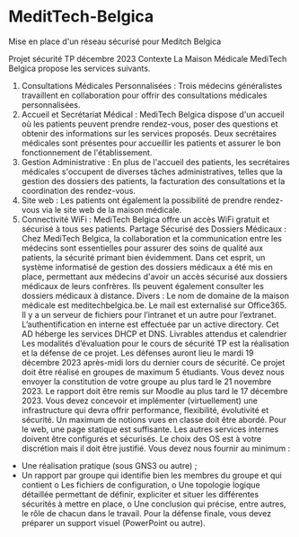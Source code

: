 # MeditTech-Belgica
Mise en place d'un réseau sécurisé pour Meditch Belgica


Projet sécurité TP décembre 2023
Contexte
La Maison Médicale MediTech Belgica propose les services suivants.
1. Consultations Médicales Personnalisées : Trois médecins généralistes travaillent en
collaboration pour offrir des consultations médicales personnalisées.
2. Accueil et Secrétariat Médical : MediTech Belgica dispose d'un accueil où les patients peuvent
prendre rendez-vous, poser des questions et obtenir des informations sur les services proposés.
Deux secrétaires médicales sont présentes pour accueillir les patients et assurer le bon
fonctionnement de l'établissement.
3. Gestion Administrative : En plus de l'accueil des patients, les secrétaires médicales s'occupent
de diverses tâches administratives, telles que la gestion des dossiers des patients, la facturation
des consultations et la coordination des rendez-vous.
4. Site web : Les patients ont également la possibilité de prendre rendez-vous via le site web de
la maison médicale.
5. Connectivité WiFi : MediTech Belgica offre un accès WiFi gratuit et sécurisé à tous ses patients.
Partage Sécurisé des Dossiers Médicaux : Chez MediTech Belgica, la collaboration et la communication
entre les médecins sont essentielles pour assurer des soins de qualité aux patients, la sécurité primant
bien évidemment. Dans cet esprit, un système informatisé de gestion des dossiers médicaux a été mis
en place, permettant aux médecins d'avoir un accès sécurisé aux dossiers médicaux de leurs confrères.
Ils peuvent également consulter les dossiers médicaux à distance.
Divers : Le nom de domaine de la maison médicale est meditechbelgica.be. Le mail est externalisé sur
Office365. Il y a un serveur de fichiers pour l’intranet et un autre pour l’extranet. L’authentification en
interne est effectuée par un active directory. Cet AD héberge les services DHCP et DNS.
Livrables attendus et calendrier
Les modalités d’évaluation pour le cours de sécurité TP est la réalisation et la défense de ce projet. Les
défenses auront lieu le mardi 19 décembre 2023 après-midi lors du dernier cours de sécurité.
Ce projet doit être réalisé en groupes de maximum 5 étudiants. Vous devez nous envoyer la
constitution de votre groupe au plus tard le 21 novembre 2023.
Le rapport doit être remis sur Moodle au plus tard le 17 décembre 2023.
Vous devez concevoir et implémenter (virtuellement) une infrastructure qui devra offrir performance,
flexibilité, évolutivité et sécurité. Un maximum de notions vues en classe doit être abordé. Pour le
web, une page statique est suffisante. Les autres services internes doivent être configurés et sécurisés.
Le choix des OS est à votre discrétion mais il doit être justifié.
Vous devez nous fournir au minimum :
- Une réalisation pratique (sous GNS3 ou autre) ;
- Un rapport par groupe qui identifie bien les membres du groupe et qui contient
o Les fichiers de configuration,
o Une topologie logique détaillée permettant de définir, expliciter et situer les
différentes sécurités à mettre en place,
o Une conclusion qui précise, entre autres, le rôle de chacun dans le travail.
Pour la défense finale, vous devez préparer un support visuel (PowerPoint ou autre).

